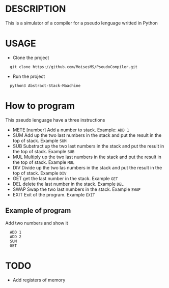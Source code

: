 # DESCRIPTION
This is a simulator of a compiler for a pseudo lenguage writted in Python

# USAGE
- Clone the project
```
  git clone https://github.com/MoisesMS/PseudoCompiler.git
```

- Run the project
```
  python3 Abstract-Stack-Maachine
```


# How to program

This pseudo lenguage have a three instructions
- METE [number] Add a number to stack. Example:
  ```ADD 1```
- SUM Add up the two last numbers in the stack and put the result in the top of stack. Example ```SUM```
- SUB Substract up the two last numbers in the stack and put the result in the top of stack. Example ```SUB```
- MUL Multiply up the two last numbers in the stack and put the result in the top of stack. Example ```MUL```
- DIV Divide up the two las numbers in the stack and put the result in the top of stack. Example ```DIV```
- GET get the last number in the stack. Example ```GET```
- DEL delete the last number in the stack. Example ```DEL```
- SWAP Swap the two last numbers in the stack. Example ```SWAP```
- EXIT Exit of the program. Example ```EXIT```
  
## Example of program
Add two numbers and show it
```
  ADD 1
  ADD 2
  SUM
  GET
```


# TODO
- Add registers of memory
